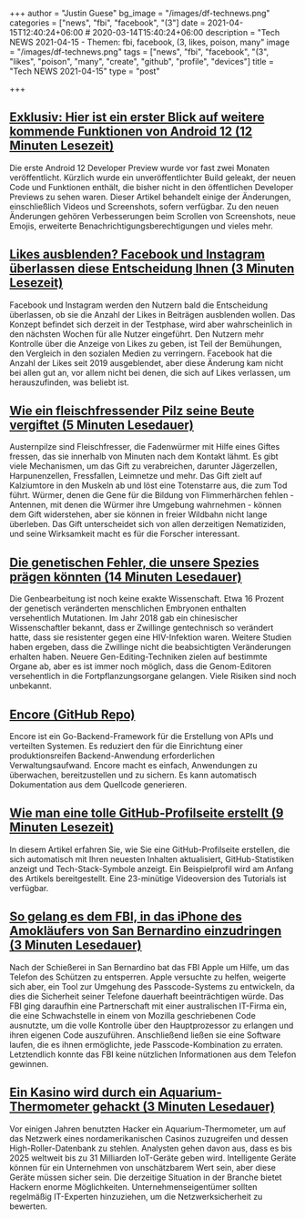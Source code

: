 +++
author = "Justin Guese"
bg_image = "/images/df-technews.png"
categories = ["news", "fbi", "facebook", "(3"]
date = 2021-04-15T12:40:24+06:00 # 2020-03-14T15:40:24+06:00
description = "Tech NEWS 2021-04-15 - Themen: fbi, facebook, (3, likes, poison, many"
image = "/images/df-technews.png"
tags = ["news", "fbi", "facebook", "(3", "likes", "poison", "many", "create", "github", "profile", "devices"]
title = "Tech NEWS 2021-04-15"
type = "post"

+++

## [Exklusiv: Hier ist ein erster Blick auf weitere kommende Funktionen von Android 12 (12 Minuten Lesezeit)](https://www.xda-developers.com/android-12-beta-features-leak/)

 Die erste Android 12 Developer Preview wurde vor fast zwei Monaten veröffentlicht. Kürzlich wurde ein unveröffentlichter Build geleakt, der neuen Code und Funktionen enthält, die bisher nicht in den öffentlichen Developer Previews zu sehen waren. Dieser Artikel behandelt einige der Änderungen, einschließlich Videos und Screenshots, sofern verfügbar. Zu den neuen Änderungen gehören Verbesserungen beim Scrollen von Screenshots, neue Emojis, erweiterte Benachrichtigungsberechtigungen und vieles mehr.

## [Likes ausblenden? Facebook und Instagram überlassen diese Entscheidung Ihnen (3 Minuten Lesezeit)](https://www.usatoday.com/story/tech/2021/04/14/facebook-instagram-hide-likes-counts-reactions/7211213002/)

 Facebook und Instagram werden den Nutzern bald die Entscheidung überlassen, ob sie die Anzahl der Likes in Beiträgen ausblenden wollen. Das Konzept befindet sich derzeit in der Testphase, wird aber wahrscheinlich in den nächsten Wochen für alle Nutzer eingeführt. Den Nutzern mehr Kontrolle über die Anzeige von Likes zu geben, ist Teil der Bemühungen, den Vergleich in den sozialen Medien zu verringern. Facebook hat die Anzahl der Likes seit 2019 ausgeblendet, aber diese Änderung kam nicht bei allen gut an, vor allem nicht bei denen, die sich auf Likes verlassen, um herauszufinden, was beliebt ist.

## [Wie ein fleischfressender Pilz seine Beute vergiftet (5 Minuten Lesedauer)](https://www.scientificamerican.com/article/how-a-carnivorous-mushroom-poisons-its-prey/)

 Austernpilze sind Fleischfresser, die Fadenwürmer mit Hilfe eines Giftes fressen, das sie innerhalb von Minuten nach dem Kontakt lähmt. Es gibt viele Mechanismen, um das Gift zu verabreichen, darunter Jägerzellen, Harpunenzellen, Fressfallen, Leimnetze und mehr. Das Gift zielt auf Kalziumtore in den Muskeln ab und löst eine Totenstarre aus, die zum Tod führt. Würmer, denen die Gene für die Bildung von Flimmerhärchen fehlen - Antennen, mit denen die Würmer ihre Umgebung wahrnehmen - können dem Gift widerstehen, aber sie können in freier Wildbahn nicht lange überleben. Das Gift unterscheidet sich von allen derzeitigen Nematiziden, und seine Wirksamkeit macht es für die Forscher interessant.

## [Die genetischen Fehler, die unsere Spezies prägen könnten (14 Minuten Lesedauer)](https://www.bbc.com/future/article/20210412-the-genetic-mistakes-that-could-shape-our-species)

 Die Genbearbeitung ist noch keine exakte Wissenschaft. Etwa 16 Prozent der genetisch veränderten menschlichen Embryonen enthalten versehentlich Mutationen. Im Jahr 2018 gab ein chinesischer Wissenschaftler bekannt, dass er Zwillinge gentechnisch so verändert hatte, dass sie resistenter gegen eine HIV-Infektion waren. Weitere Studien haben ergeben, dass die Zwillinge nicht die beabsichtigten Veränderungen erhalten haben. Neuere Gen-Editing-Techniken zielen auf bestimmte Organe ab, aber es ist immer noch möglich, dass die Genom-Editoren versehentlich in die Fortpflanzungsorgane gelangen. Viele Risiken sind noch unbekannt.

## [Encore (GitHub Repo)](https://github.com/encoredev/encore)

 Encore ist ein Go-Backend-Framework für die Erstellung von APIs und verteilten Systemen. Es reduziert den für die Einrichtung einer produktionsreifen Backend-Anwendung erforderlichen Verwaltungsaufwand. Encore macht es einfach, Anwendungen zu überwachen, bereitzustellen und zu sichern. Es kann automatisch Dokumentation aus dem Quellcode generieren.

## [Wie man eine tolle GitHub-Profilseite erstellt (9 Minuten Lesezeit)](https://catalins.tech/how-to-create-a-kickass-github-profile-page)

 In diesem Artikel erfahren Sie, wie Sie eine GitHub-Profilseite erstellen, die sich automatisch mit Ihren neuesten Inhalten aktualisiert, GitHub-Statistiken anzeigt und Tech-Stack-Symbole anzeigt. Ein Beispielprofil wird am Anfang des Artikels bereitgestellt. Eine 23-minütige Videoversion des Tutorials ist verfügbar.

## [So gelang es dem FBI, in das iPhone des Amokläufers von San Bernardino einzudringen (3 Minuten Lesedauer)](https://www.theverge.com/2021/4/14/22383957/fbi-san-bernadino-iphone-hack-shooting-investigation)

 Nach der Schießerei in San Bernardino bat das FBI Apple um Hilfe, um das Telefon des Schützen zu entsperren. Apple versuchte zu helfen, weigerte sich aber, ein Tool zur Umgehung des Passcode-Systems zu entwickeln, da dies die Sicherheit seiner Telefone dauerhaft beeinträchtigen würde. Das FBI ging daraufhin eine Partnerschaft mit einer australischen IT-Firma ein, die eine Schwachstelle in einem von Mozilla geschriebenen Code ausnutzte, um die volle Kontrolle über den Hauptprozessor zu erlangen und ihren eigenen Code auszuführen. Anschließend ließen sie eine Software laufen, die es ihnen ermöglichte, jede Passcode-Kombination zu erraten. Letztendlich konnte das FBI keine nützlichen Informationen aus dem Telefon gewinnen.

## [Ein Kasino wird durch ein Aquarium-Thermometer gehackt (3 Minuten Lesedauer)](https://www.entrepreneur.com/article/368943)

 Vor einigen Jahren benutzten Hacker ein Aquarium-Thermometer, um auf das Netzwerk eines nordamerikanischen Casinos zuzugreifen und dessen High-Roller-Datenbank zu stehlen. Analysten gehen davon aus, dass es bis 2025 weltweit bis zu 31 Milliarden IoT-Geräte geben wird. Intelligente Geräte können für ein Unternehmen von unschätzbarem Wert sein, aber diese Geräte müssen sicher sein. Die derzeitige Situation in der Branche bietet Hackern enorme Möglichkeiten. Unternehmenseigentümer sollten regelmäßig IT-Experten hinzuziehen, um die Netzwerksicherheit zu bewerten.

